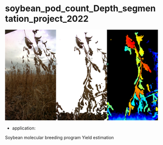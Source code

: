 # soybean_pod_count_Depth_segmentation_project_2022

[![Jithin GitHub banner](mouseRGB.png)](https://github.com/jithin8mathew/soybean_pod_count_Depth_segmenation_project)

- application:

Soybean molecular breeding program
Yield estimation
